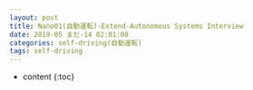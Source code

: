 ```yaml
---
layout: post
title: Nano01(自動運転)-Extend-Autonomous Systems Interview
date: 2019-05 まだ-14 02:01:00
categories: self-driving(自動運転)
tags: self-driving
---
```

* content
{:toc}


